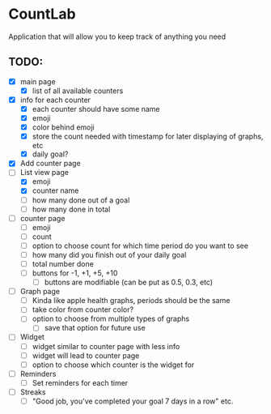 # CountLab
Application that will allow you to keep track of anything you need



## TODO:
- [x] main page
    - [x] list of all available counters
- [x] info for each counter
    - [x] each counter should have some name
    - [x] emoji
    - [x] color behind emoji
    - [x] store the count needed with timestamp for later displaying of graphs, etc
    - [x] daily goal?
- [x] Add counter page
- [ ] List view page
    - [x] emoji
    - [x] counter name
    - [ ] how many done out of a goal
    - [ ] how many done in total
- [ ] counter page
    - [ ] emoji
    - [ ] count
    - [ ] option to choose count for which time period do you want to see
    - [ ] how many did you finish out of your daily goal
    - [ ] total number done
    - [ ] buttons for -1, +1, +5, +10
        - [ ] buttons are modifiable (can be put as 0.5, 0.3, etc)
- [ ] Graph page
    - [ ] Kinda like apple health graphs, periods should be the same
    - [ ] take color from counter color?
    - [ ] option to choose from multiple types of graphs
        - [ ] save that option for future use
- [ ] Widget
    - [ ] widget similar to counter page with less info
    - [ ] widget will lead to counter page
    - [ ] option to choose which counter is the widget for
- [ ] Reminders
    - [ ] Set reminders for each timer
- [ ] Streaks
    - [ ] "Good job, you've completed your goal 7 days in a row" etc.
